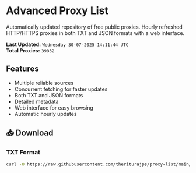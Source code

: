 # Advanced Proxy List

Automatically updated repository of free public proxies. Hourly refreshed HTTP/HTTPS proxies in both TXT and JSON formats with a web interface.

**Last Updated:** `Wednesday 30-07-2025 14:11:44 UTC`  
**Total Proxies:** `39832`

## Features
- Multiple reliable sources
- Concurrent fetching for faster updates
- Both TXT and JSON formats
- Detailed metadata
- Web interface for easy browsing
- Automatic hourly updates

## 📥 Download

### TXT Format
```bash
curl -O https://raw.githubusercontent.com/theriturajps/proxy-list/main/proxies.txt